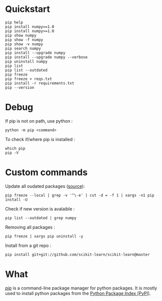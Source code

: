 # Quickstart
```
pip help
pip install numpy==1.0
pip install numpy>=1.0
pip show numpy
pip show -f numpy
pip show -v numpy
pip search numpy
pip install --upgrade numpy
pip install --upgrade numpy --verbose
pip uninstall numpy
pip list
pip list --outdated
pip freeze
pip freeze > reqs.txt
pip install -r requirements.txt
pip --version
```

# Debug
If pip is not on path, use python :
```
python -m pip <command>
```
To check if/where pip is installed :
```
which pip
pip -V
```

# Custom commands
Update all oudated packages ([source](https://stackoverflow.com/a/3452888/4530214)):
```
pip freeze --local | grep -v '^\-e' | cut -d = -f 1 | xargs -n1 pip install -U
```
Check if new version is avalaible :
```
pip list --outdated | grep numpy
```
Removing all packages :
```
pip freeze | xargs pip uninstall -y
```
Install from a git repo : 
```
pip install git+git://github.com/scikit-learn/scikit-learn@master
```


# What
[*pip*](https://pip.pypa.io/en/stable/) is a command-line package manager for python packages. It is mostly used to install python packages from the [Python Package Index (PyPI)](https://pypi.org/). 